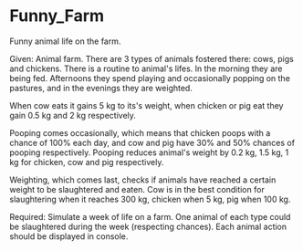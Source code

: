 # Funny_Farm
Funny animal life on the farm. 

Given:
Animal farm. There are 3 types of animals fostered there: cows, pigs and chickens. There is a routine to animal's lifes.
In the morning they are being fed. Afternoons they spend playing and occasionally popping on the pastures, and in the evenings they are weighted.

When cow eats it gains 5 kg to its's weight, when chicken or pig eat they gain 0.5 kg and 2 kg respectively.

Pooping comes occasionally, which means that chicken poops with a chance of 100% each day, and cow and pig have 30% and 50% chances of pooping respectively. Pooping reduces animal's weight by 0.2 kg, 1.5 kg, 1 kg for chicken, cow and pig respectively.

Weighting, which comes last, checks if animals have reached a certain weight to be slaughtered and eaten. Cow is in the best condition for slaughtering when it reaches 300 kg, chicken when 5 kg, pig when 100 kg.

Required:
Simulate a week of life on a farm. One animal of each type could be slaughtered during the week (respecting chances). Each animal action should be displayed in console.
